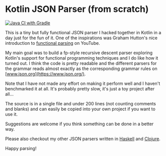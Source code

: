 # Kotlin JSON Parser (from scratch)

[![Java CI with Gradle](https://github.com/konnik/kotlin-json-parser/actions/workflows/gradle.yml/badge.svg)](https://github.com/konnik/kotlin-json-parser/actions/workflows/gradle.yml)

This is a tiny but fully functional JSON parser I hacked together in Kotlin in a
day just for the fun of it. One of the inspirations was Graham Hutton's nice introduction
to [functional parsing](https://www.youtube.com/watch?v=dDtZLm7HIJs) on YouTube.

My main goal was to build a fp-style recursive descent parser exploring
Kotlin's support for functional programming techniques and I do like
how it turned out. I think the code is pretty readable and the different parsers for the
grammar reads almost exactly as the corresponding grammar rules on [www.json.org](https://www.json.org/).

Note that I have not made any effort on making it perform well
and I haven't benchmarked it at all. It's probably pretty slow, it's just a
toy project after all...

The source is in a single file and under 200 lines (not counting comments and blanks)
and can easily be copied into your own project if you want to use it.

Suggestions are welcome if you think something can be done in a better way.

Please also checkout my other JSON parsers written in [Haskell](https://github.com/konnik/haskell-json-parser/) 
and [Clojure](https://github.com/konnik/clojure-json-parser/).

Happy parsing!

